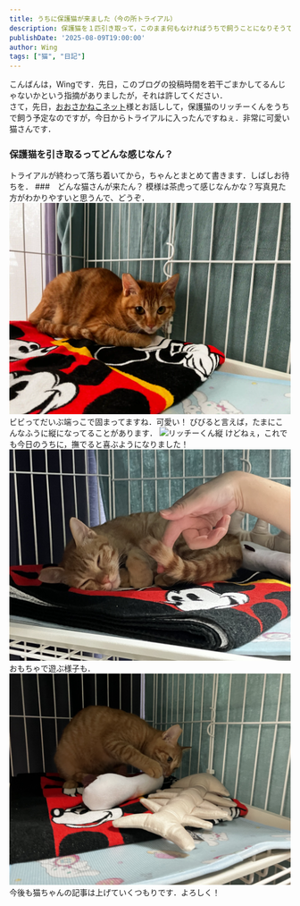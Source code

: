 ```yaml
---
title: うちに保護猫が来ました（今の所トライアル）
description: 保護猫を１匹引き取って，このまま何もなければうちで飼うことになりそうです．
publishDate: '2025-08-09T19:00:00'
author: Wing
tags: ["猫", "日記"]
---
```


こんばんは，Wingです．先日，このブログの投稿時間を若干ごまかしてるんじゃないかという指摘がありましたが，それは許してください．<br>
さて，先日，[おおさかねこネット](https://ameblo.jp/osaka-neko-net/)様とお話しして，保護猫のリッチーくんをうちで飼う予定なのですが，今日からトライアルに入ったんですねぇ．非常に可愛い猫さんです．

<!--more-->

### 保護猫を引き取るってどんな感じなん？
トライアルが終わって落ち着いてから，ちゃんとまとめて書きます．しばしお待ちを．
###　どんな猫さんが来たん？
模様は茶虎って感じなんかな？写真見た方がわかりやすいと思うんで、どうぞ．<br>
![リッチーくん](IMG_0004.webp) 
ビビってだいぶ端っこで固まってますね．可愛い！
びびると言えば，たまにこんなふうに縦になってることがあります．
![リッチーくん縦](IMG_0025.webp)
けどねぇ，これでも今日のうちに，撫でると喜ぶようになりました！
![撫でて見た](IMG_0060.jpeg)
おもちゃで遊ぶ様子も．
![さっそく遊んでるで](IMG_0064.jpeg)
今後も猫ちゃんの記事は上げていくつもりです．よろしく！